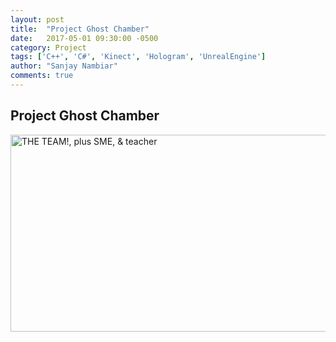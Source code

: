 ```yaml
---
layout: post
title:  "Project Ghost Chamber"
date:   2017-05-01 09:30:00 -0500
category: Project
tags: ['C++', 'C#', 'Kinect', 'Hologram', 'UnrealEngine']
author: "Sanjay Nambiar"
comments: true
---
```


## Project Ghost Chamber

<a data-flickr-embed="true"  href="https://www.flickr.com/photos/swami_worldtraveler/34333290035/in/album-72157681327497290/" title="THE TEAM!, plus SME, &amp; teacher">
	<div class='embed-container'>
		<img src="https://c1.staticflickr.com/5/4166/34333290035_59bb29de1f_z.jpg" width="560" height="315" alt="THE TEAM!, plus SME, &amp; teacher">
	</div>
</a>
<script async src="//embedr.flickr.com/assets/client-code.js" charset="utf-8"/>

This project is one of the most unique projects I worked on while I was at FIEA. This project was done as
part of a course at FIEA which focuses on Games / interactive simulations outside of entertainment realm.
The course had a lot of interesting educational games from different teams. Project Ghost Chamber was done
by a team of 5, 3 programmers, 1 producer and an artist. We started the project as an interactive hologram
plugin for the AutoCAD software. We used Kinect libraries in C# .NET to write plugins for AutoCAD which lets
users move, rotate and zoom the autocad workspace using hand gestures.

As a next step, the autocad models were streamed via a desktop capture software written in C++. The streamer
software modified the image and duplicated it into 4 sections, so that we can use a pyramid glass chamber which
produced holograms of the model in AutoCAD. As a final step we built another chamber which was more compact
and integrated Raspberry Pi and a couple of projectors to create a more portable and self contained hologram
display unit. The software running in Raspberry Pi is a simple OpenGL renderer and UDP server. A mobile application
built using Unreal Engine, loaded the same models as the Raspberry Pi and communicated transform data of the active
model to the Raspberry Pi server. This lets users control the models displayed in the chamber via the phone app.

I was involved in creating design of the C# plugin project and implementation of some kinect commands and gestures. I
also developed the mobile application in Unreal Engine and learned quite a bit about Unreal's socket classes and how
it can be used to create client application talking to regular C sockets based servers. The client - server system also
had an autodiscovery feature within a LAN.

The final presentation of the project can be viewed here:
<div class='embed-container'>
	<iframe width="560" height="315" src="https://www.youtube.com/embed/MxiuaFEt_Mc?start=5048" frameborder="0" allowfullscreen></iframe>
</div>

